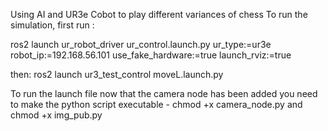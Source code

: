 Using AI and UR3e Cobot to play different variances of chess 
To run the simulation, first run : 

ros2 launch ur_robot_driver ur_control.launch.py ur_type:=ur3e robot_ip:=192.168.56.101 use_fake_hardware:=true launch_rviz:=true

then: ros2 launch ur3_test_control moveL.launch.py

To run the launch file now that the camera node has been added you need to make the python script executable - chmod +x camera_node.py and chmod +x img_pub.py